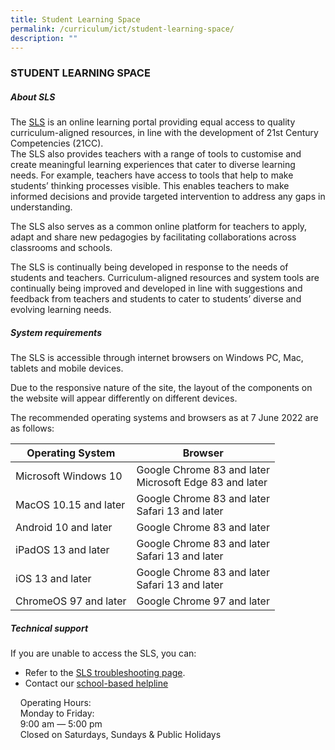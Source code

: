 ```yaml
---
title: Student Learning Space
permalink: /curriculum/ict/student-learning-space/
description: ""
---
```

### STUDENT LEARNING SPACE

##### About SLS

The [SLS](https://vle.learning.moe.edu.sg/login) is an online learning portal providing equal access to quality curriculum-aligned resources, in line with the development of 21st Century Competencies (21CC). <br>
The SLS also provides teachers with a range of tools to customise and create meaningful learning experiences that cater to diverse learning needs. For example, teachers have access to tools that help to make students’ thinking processes visible. This enables teachers to make informed decisions and provide targeted intervention to address any gaps in understanding.  
  
The SLS also serves as a common online platform for teachers to apply, adapt and share new pedagogies by facilitating collaborations across classrooms and schools.  
  
The SLS is continually being developed in response to the needs of students and teachers. Curriculum-aligned resources and system tools are continually being improved and developed in line with suggestions and feedback from teachers and students to cater to students’ diverse and evolving learning needs.



##### System requirements

The SLS is accessible through internet browsers on Windows PC, Mac, tablets and mobile devices.  
  
Due to the responsive nature of the site, the layout of the components on the website will appear differently on different devices.  
  
The recommended operating systems and browsers as at 7 June 2022 are as follows: 

| Operating System 	| Browser 	|
|---	|---	|
| Microsoft Windows 10 	| Google Chrome 83 and later<br>Microsoft Edge 83 and later 	|
| MacOS 10.15 and later 	| Google Chrome 83 and later<br>Safari 13 and later 	|
| Android 10 and later 	| Google Chrome 83 and later 	|
| iPadOS 13 and later 	| Google Chrome 83 and later<br>Safari 13 and later 	|
| iOS 13 and later 	| Google Chrome 83 and later<br>Safari 13 and later 	|
| ChromeOS 97 and later 	| Google Chrome 97 and later 	|



##### Technical support

If you are unable to access the SLS, you can: <br>
*   Refer to the [SLS troubleshooting page](https://go.gov.sg/tsr15).
*   Contact our [school-based helpline](https://form.gov.sg/#!/5d536818f0c5370012d1c890)

    Operating Hours:  
    Monday to Friday:  
    9:00 am ― 5:00 pm  
    Closed on Saturdays, Sundays & Public Holidays